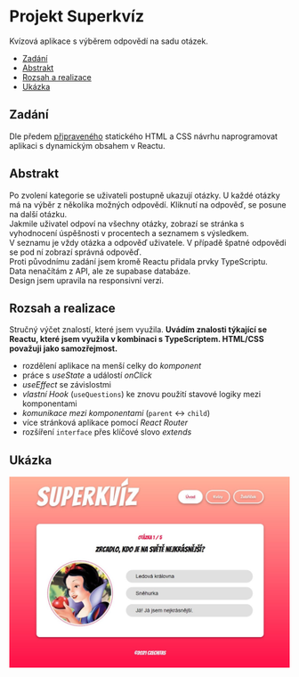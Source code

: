 # Projekt Superkvíz
Kvízová aplikace s výběrem odpovědí na sadu otázek.

- [Zadání](#zadání)
- [Abstrakt](#abstrakt)
- [Rozsah a realizace](#rozsah-a-realizace)
- [Ukázka](#ukázka)

## Zadání
Dle předem [připraveného](https://github.com/Czechitas-React-podklady/Projekt-Superkviz) statického HTML a CSS návrhu naprogramovat aplikaci s dynamickým obsahem v Reactu.


## Abstrakt
Po zvolení kategorie se uživateli postupně ukazují otázky. U každé otázky má na výběr z několika možných odpovědí. Kliknutí na odpověď, se posune na další otázku.  
Jakmile uživatel odpoví na všechny otázky, zobrazí se stránka s vyhodnocení úspěšnosti v procentech a seznamem s výsledkem.  
V seznamu je vždy otázka a odpověď uživatele. V případě špatné odpovědi se pod ní zobrazí správná odpověď.  
Proti původnímu zadání jsem kromě Reactu přidala prvky TypeScriptu.  
Data nenačítám z API, ale ze supabase databáze.  
Design jsem upravila na responsivní verzi.  


## Rozsah a realizace
Stručný výčet znalostí, které jsem využila. **Uvádím znalosti týkající se Reactu, které jsem využila v kombinaci s TypeScriptem. HTML/CSS považuji jako samozřejmost.**

- rozdělení aplikace na menší celky do *komponent*
- práce s *useState* a událostí *onClick*
- *useEffect* se závislostmi
- *vlastní Hook* (`useQuestions`) ke znovu použití stavové logiky mezi komponentami
- *komunikace mezi komponentami* (`parent` <-> `child`)
- více stránková aplikace pomocí *React Router*
- rozšíření `interface` přes klíčové slovo *extends*


## Ukázka
![ukázka Superkvízu](ukazka/superkviz-ukazka.jpg)
